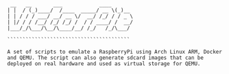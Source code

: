 `````````````````````````````````````````
 __   __       ___            ____ 
| |  / (_)____/  /____  _____/ __ \(_)__
| | / / / ___/ __/ __ \/  __/ /_/ / / _ \
| |/ / / /__/ /_/ /_/ /  / / ____/ /  __/
|___/_/\___/\__/\____/__/ /_/   /_/\___/

````````````````````````````````````````

A set of scripts to emulate a RaspberryPi using Arch Linux ARM, Docker and QEMU. The script can also generate sdcard images that can be deployed on real hardware and used as virtual storage for QEMU.

